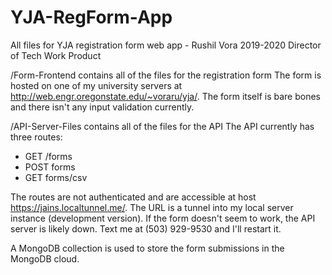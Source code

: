 # YJA-RegForm-App
All files for YJA registration form web app - Rushil Vora 2019-2020 Director of Tech Work Product

/Form-Frontend contains all of the files for the registration form
The form is hosted on one of my university servers at http://web.engr.oregonstate.edu/~voraru/yja/.
The form itself is bare bones and there isn't any input validation currently.

/API-Server-Files contains all of the files for the API
The API currently has three routes:
- GET <hostname>/forms
- POST <hostname>forms
- GET <hostname>forms/csv

The routes are not authenticated and are accessible at host https://jains.localtunnel.me/.
The URL is a tunnel into my local server instance (development version).
If the form doesn't seem to work, the API server is likely down.
Text me at (503) 929-9530 and I'll restart it.

A MongoDB collection is used to store the form submissions in the MongoDB cloud.
